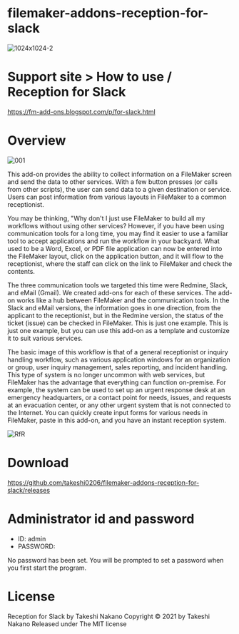 # filemaker-addons-reception-for-slack

![1024x1024-2](https://user-images.githubusercontent.com/8992239/111898584-5b6d7a80-8a6a-11eb-86b1-0f1b8e5baf4c.png)

# Support site > How to use / Reception for Slack
https://fm-add-ons.blogspot.com/p/for-slack.html

# Overview

![001](https://user-images.githubusercontent.com/8992239/111644426-2df2b800-8843-11eb-80f4-6739cd0d5bf8.png)

This add-on provides the ability to collect information on a FileMaker screen and send the data to other services. With a few button presses (or calls from other scripts), the user can send data to a given destination or service. Users can post information from various layouts in FileMaker to a common receptionist.

You may be thinking, "Why don't I just use FileMaker to build all my workflows without using other services? However, if you have been using communication tools for a long time, you may find it easier to use a familiar tool to accept applications and run the workflow in your backyard. What used to be a Word, Excel, or PDF file application can now be entered into the FileMaker layout, click on the application button, and it will flow to the receptionist, where the staff can click on the link to FileMaker and check the contents.

The three communication tools we targeted this time were Redmine, Slack, and eMail (Gmail). We created add-ons for each of these services. The add-on works like a hub between FileMaker and the communication tools. In the Slack and eMail versions, the information goes in one direction, from the applicant to the receptionist, but in the Redmine version, the status of the ticket (issue) can be checked in FileMaker. This is just one example. This is just one example, but you can use this add-on as a template and customize it to suit various services.

The basic image of this workflow is that of a general receptionist or inquiry handling workflow, such as various application windows for an organization or group, user inquiry management, sales reporting, and incident handling. This type of system is no longer uncommon with web services, but FileMaker has the advantage that everything can function on-premise. For example, the system can be used to set up an urgent response desk at an emergency headquarters, or a contact point for needs, issues, and requests at an evacuation center, or any other urgent system that is not connected to the Internet. You can quickly create input forms for various needs in FileMaker, paste in this add-on, and you have an instant reception system.

![RfR](https://user-images.githubusercontent.com/8992239/111647365-c2f6b080-8845-11eb-9617-bfa8451d18ea.gif)

# Download

https://github.com/takeshi0206/filemaker-addons-reception-for-slack/releases

# Administrator id and password

- ID: admin
- PASSWORD:

No password has been set. You will be prompted to set a password when you first start the program.

# License

Reception for Slack by Takeshi Nakano
Copyright © 2021 by Takeshi Nakano
Released under The MIT license